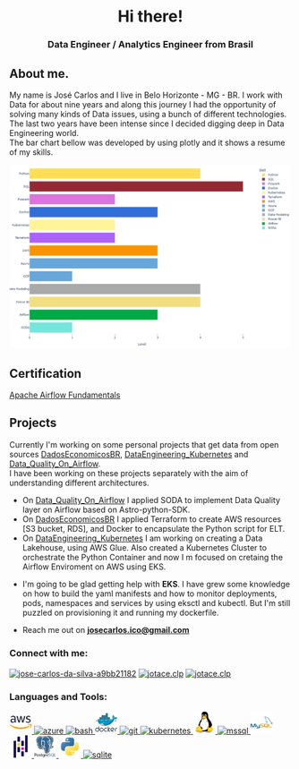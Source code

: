 <h1 align="center">Hi there!</h1>
<h3 align="center">Data Engineer / Analytics Engineer from Brasil</h3>

## About me.
My name is José Carlos and I live in Belo Horizonte - MG - BR. I work with Data for about nine years and along this journey I had the opportunity of solving many kinds of Data issues, using a bunch of different technologies.
The last two years have been intense since I decided digging deep in Data Engineering world. <br>
The bar chart bellow was developed by using plotly and it shows a resume of my skills. <br>


![Skills](https://github.com/JC3008/DataEngineering_Kubernetes/blob/dev/images/Skills.PNG)
## Certification <br>
[Apache Airflow Fundamentals](https://www.credly.com/badges/ec73f560-9b6f-4bb7-8aa6-82f2bfa5bf50) <br>
## Projects
Currently I'm working on some personal projects that get data from open sources [DadosEconomicosBR](https://github.com/JC3008/DadosEconomicosBR), [DataEngineering_Kubernetes](https://github.com/JC3008/DataEngineering_Kubernetes/blob/dev/Readme.md) and [Data_Quality_On_Airflow](https://github.com/JC3008/data_quality_on_airflow/blob/dev/README.md).   <br>
I have been working on these projects separately with the aim of understanding different architectures.   <br>
* On [Data_Quality_On_Airflow](https://github.com/JC3008/data_quality_on_airflow/blob/dev/README.md) I applied SODA to implement Data Quality layer on Airflow based on Astro-python-SDK.   <br>
* On [DadosEconomicosBR](https://github.com/JC3008/DadosEconomicosBR) I applied Terraform to create AWS resources [S3 bucket, RDS], and Docker to encapsulate the Python script for ELT.   <br>
* On [DataEngineering_Kubernetes](https://github.com/JC3008/DataEngineering_Kubernetes/blob/dev/Readme.md) I am working on creating a Data Lakehouse, using AWS Glue. Also created a Kubernetes Cluster to orchestrate the Python Container and now I m focused on cretaing the Airflow Enviroment on AWS using EKS.   <br>

- I'm going to be glad getting help with **EKS**. I have grew some knowledge on how to build the yaml manifests and how to monitor deployments, pods, namespaces and services by using eksctl and kubectl. But I'm still puzzled on provisioning it and running my dockerfile.

- Reach me out on **josecarlos.ico@gmail.com**

<h3 align="left">Connect with me:</h3>
<p align="left">
<a href="https://linkedin.com/in/jose-carlos-da-silva-a9bb21182" target="blank"><img align="center" src="https://raw.githubusercontent.com/rahuldkjain/github-profile-readme-generator/master/src/images/icons/Social/linked-in-alt.svg" alt="jose-carlos-da-silva-a9bb21182" height="30" width="40" /></a>
<a href="https://fb.com/jotace.clp" target="blank"><img align="center" src="https://raw.githubusercontent.com/rahuldkjain/github-profile-readme-generator/master/src/images/icons/Social/facebook.svg" alt="jotace.clp" height="30" width="40" /></a>
<a href="https://instagram.com/jotace.clp" target="blank"><img align="center" src="https://raw.githubusercontent.com/rahuldkjain/github-profile-readme-generator/master/src/images/icons/Social/instagram.svg" alt="jotace.clp" height="30" width="40" /></a>
</p>

<h3 align="left">Languages and Tools:</h3>
<p align="left"> <a href="https://aws.amazon.com" target="_blank" rel="noreferrer"> <img src="https://raw.githubusercontent.com/devicons/devicon/master/icons/amazonwebservices/amazonwebservices-original-wordmark.svg" alt="aws" width="40" height="40"/> </a> <a href="https://azure.microsoft.com/en-in/" target="_blank" rel="noreferrer"> <img src="https://www.vectorlogo.zone/logos/microsoft_azure/microsoft_azure-icon.svg" alt="azure" width="40" height="40"/> </a> <a href="https://www.gnu.org/software/bash/" target="_blank" rel="noreferrer"> <img src="https://www.vectorlogo.zone/logos/gnu_bash/gnu_bash-icon.svg" alt="bash" width="40" height="40"/> </a> <a href="https://www.docker.com/" target="_blank" rel="noreferrer"> <img src="https://raw.githubusercontent.com/devicons/devicon/master/icons/docker/docker-original-wordmark.svg" alt="docker" width="40" height="40"/> </a> <a href="https://git-scm.com/" target="_blank" rel="noreferrer"> <img src="https://www.vectorlogo.zone/logos/git-scm/git-scm-icon.svg" alt="git" width="40" height="40"/> </a> <a href="https://kubernetes.io" target="_blank" rel="noreferrer"> <img src="https://www.vectorlogo.zone/logos/kubernetes/kubernetes-icon.svg" alt="kubernetes" width="40" height="40"/> </a> <a href="https://www.linux.org/" target="_blank" rel="noreferrer"> <img src="https://raw.githubusercontent.com/devicons/devicon/master/icons/linux/linux-original.svg" alt="linux" width="40" height="40"/> </a> <a href="https://www.microsoft.com/en-us/sql-server" target="_blank" rel="noreferrer"> <img src="https://www.svgrepo.com/show/303229/microsoft-sql-server-logo.svg" alt="mssql" width="40" height="40"/> </a> <a href="https://www.mysql.com/" target="_blank" rel="noreferrer"> <img src="https://raw.githubusercontent.com/devicons/devicon/master/icons/mysql/mysql-original-wordmark.svg" alt="mysql" width="40" height="40"/> </a> <a href="https://pandas.pydata.org/" target="_blank" rel="noreferrer"> <img src="https://raw.githubusercontent.com/devicons/devicon/2ae2a900d2f041da66e950e4d48052658d850630/icons/pandas/pandas-original.svg" alt="pandas" width="40" height="40"/> </a> <a href="https://www.postgresql.org" target="_blank" rel="noreferrer"> <img src="https://raw.githubusercontent.com/devicons/devicon/master/icons/postgresql/postgresql-original-wordmark.svg" alt="postgresql" width="40" height="40"/> </a> <a href="https://www.python.org" target="_blank" rel="noreferrer"> <img src="https://raw.githubusercontent.com/devicons/devicon/master/icons/python/python-original.svg" alt="python" width="40" height="40"/> </a> <a href="https://www.sqlite.org/" target="_blank" rel="noreferrer"> <img src="https://www.vectorlogo.zone/logos/sqlite/sqlite-icon.svg" alt="sqlite" width="40" height="40"/> </a> </p>

